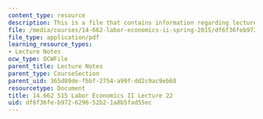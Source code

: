 ```yaml
---
content_type: resource
description: This is a file that contains information regarding lecture 22.
file: /media/courses/14-662-labor-economics-ii-spring-2015/df6f36feb972629652b21a8b5fad55ec_MIT14_662S15_lecnotes22.pdf
file_type: application/pdf
learning_resource_types:
- Lecture Notes
ocw_type: OCWFile
parent_title: Lecture Notes
parent_type: CourseSection
parent_uid: 365d89de-fbbf-2754-a99f-dd2c9ac9eb68
resourcetype: Document
title: 14.662 S15 Labor Economics II Lecture 22
uid: df6f36fe-b972-6296-52b2-1a8b5fad55ec
---
```

